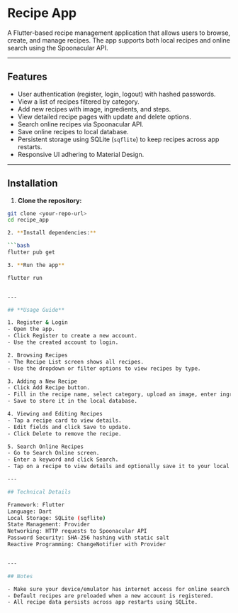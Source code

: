 # Recipe App

A Flutter-based recipe management application that allows users to browse, create, and manage recipes. The app supports both local recipes and online search using the Spoonacular API.

---

## **Features**

- User authentication (register, login, logout) with hashed passwords.
- View a list of recipes filtered by category.
- Add new recipes with image, ingredients, and steps.
- View detailed recipe pages with update and delete options.
- Search online recipes via Spoonacular API.
- Save online recipes to local database.
- Persistent storage using SQLite (`sqflite`) to keep recipes across app restarts.
- Responsive UI adhering to Material Design.

---

## **Installation**

1. **Clone the repository:**

```bash
git clone <your-repo-url>
cd recipe_app

2. **Install dependencies:**

```bash
flutter pub get

3. **Run the app**

flutter run


---

## **Usage Guide**

1. Register & Login
- Open the app.
- Click Register to create a new account.
- Use the created account to login.

2. Browsing Recipes
- The Recipe List screen shows all recipes.
- Use the dropdown or filter options to view recipes by type.

3. Adding a New Recipe
- Click Add Recipe button.
- Fill in the recipe name, select category, upload an image, enter ingredients and steps.
- Save to store it in the local database.

4. Viewing and Editing Recipes
- Tap a recipe card to view details.
- Edit fields and click Save to update.
- Click Delete to remove the recipe.

5. Search Online Recipes
- Go to Search Online screen.
- Enter a keyword and click Search.
- Tap on a recipe to view details and optionally save it to your local database.

---

## Technical Details

Framework: Flutter
Language: Dart
Local Storage: SQLite (sqflite)
State Management: Provider
Networking: HTTP requests to Spoonacular API
Password Security: SHA-256 hashing with static salt
Reactive Programming: ChangeNotifier with Provider


---

## Notes

- Make sure your device/emulator has internet access for online search.
- Default recipes are preloaded when a new account is registered.
- All recipe data persists across app restarts using SQLite.

